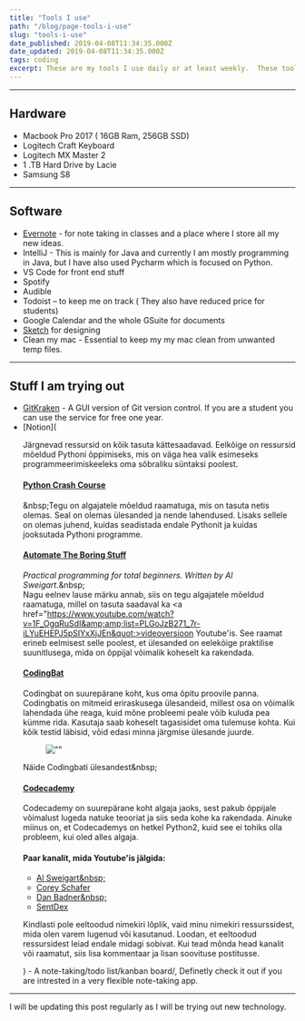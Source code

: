 ```yaml
---
title: "Tools I use"
path: "/blog/page-tools-i-use"
slug: "tools-i-use"
date_published: 2019-04-08T11:34:35.000Z
date_updated: 2019-04-08T11:34:35.000Z
tags: coding
excerpt: These are my tools I use daily or at least weekly.  These tools help me to remember things and get things done. 
---
```


---

## Hardware

- Macbook Pro 2017 ( 16GB Ram, 256GB SSD)
- Logitech Craft Keyboard
- Logitech MX Master 2
- 1 .TB Hard Drive by Lacie		
- Samsung S8

---

## Software

- [Evernote](https://www.evernote.com/referral/Registration.action?sig=09a7686c879a0a6cb616edcef8d5c5c28861288c09877496cf3f9462c4c20a31&amp;uid=66292181) - for note taking in classes and a place where I store all my new ideas.
- IntelliJ - This is mainly for Java and currently I am mostly programming in Java, but I have also used Pycharm which is focused on Python. 
- VS Code for front end stuff
- Spotify
- Audible 
- Todoist – to keep me on track ( They also have reduced price for students)
- Google Calendar and the whole GSuite for documents
- [Sketch](https://www.sketch.com/get/) for designing
- Clean my mac - Essential to keep my my mac clean from unwanted temp files.

---

## Stuff I am trying out

- [GitKraken](https://www.gitkraken.com/invite/3iVdsh3u) - A GUI version of Git version control. If you are a student you can use the service for free one year.
- [Notion](<!-- wp:paragraph --> <p>Järgnevad ressursid on kõik tasuta kättesaadavad. Eelkõige on ressursid mõeldud Pythoni õppimiseks, mis on väga hea valik esimeseks programmeerimiskeeleks oma sõbraliku süntaksi poolest.</p> <!-- /wp:paragraph -->  <!-- wp:heading {&quot;level&quot;:4} --> <h4><a href=&quot;https://ehmatthes.github.io/pcc/&quot;>Python Crash Course</a></h4> <!-- /wp:heading -->  <!-- wp:paragraph --> <p>&amp;nbsp;Tegu on algajatele mõeldud raamatuga, mis on tasuta netis olemas. Seal on olemas ülesanded ja nende lahendused. Lisaks sellele on olemas juhend, kuidas seadistada endale Pythonit ja kuidas jooksutada Pythoni programme.</p> <!-- /wp:paragraph -->  <!-- wp:heading {&quot;level&quot;:4} --> <h4><a href=&quot;https://automatetheboringstuff.com/&quot;>Automate The Boring Stuff</a></h4> <!-- /wp:heading -->  <!-- wp:paragraph --> <p><em>Practical programming for total beginners. Written by Al Sweigart.</em>&amp;nbsp;<br>Nagu eelnev lause märku annab, siis on tegu algajatele mõeldud raamatuga, millel on tasuta saadaval ka <a href=&quot;https://www.youtube.com/watch?v=1F_OgqRuSdI&amp;amp;list=PLGoJzB271_7r-iLYuEHEPJ5pSIYxXjJEn&quot;>videoversioon Youtube'is</a>. See raamat erineb eelmisest selle poolest, et ülesanded on eelekõige praktilise suunitlusega, mida on õppijal võimalik koheselt ka rakendada.</p> <!-- /wp:paragraph -->  <!-- wp:heading {&quot;level&quot;:4} --> <h4><a href=&quot;https://codingbat.com/python&quot;>CodingBat</a></h4> <!-- /wp:heading -->  <!-- wp:paragraph --> <p>Codingbat on suurepärane koht, kus oma õpitu proovile panna. Codingbatis on mitmeid eriraskusega ülesandeid, millest osa on võimalik lahendada ühe reaga, kuid mõne probleemi peale võib kuluda pea kümme rida. Kasutaja saab koheselt tagasisidet oma tulemuse kohta. Kui kõik testid läbisid, võid edasi minna järgmise ülesande juurde.</p> <!-- /wp:paragraph -->  <!-- wp:image {&quot;id&quot;:1780} --> <figure class=&quot;wp-block-image&quot;><img src=&quot;http://localhost:8888/wp-content/uploads/2018/10/image.png&quot; alt=&quot;&quot; class=&quot;wp-image-1780&quot;/></figure> <!-- /wp:image -->  <!-- wp:paragraph --> <p>Näide Codingbati ülesandest&amp;nbsp;</p> <!-- /wp:paragraph -->  <!-- wp:heading {&quot;level&quot;:4} --> <h4><a href=&quot;https://www.codecademy.com/&quot;>Codecademy</a></h4> <!-- /wp:heading -->  <!-- wp:paragraph --> <p>Codecademy on suurepärane koht algaja jaoks, sest pakub õppijale võimalust lugeda natuke teooriat ja siis seda kohe ka rakendada. Ainuke miinus on, et Codecademys on hetkel Python2, kuid see ei tohiks olla probleem, kui oled alles algaja.</p> <!-- /wp:paragraph -->  <!-- wp:heading {&quot;level&quot;:4} --> <h4>Paar kanalit, mida Youtube'is jälgida:</h4> <!-- /wp:heading -->  <!-- wp:list --> <ul><li><a href=&quot;https://www.youtube.com/user/Albert10110&quot;>Al Sweigart&amp;nbsp;</a></li><li><a href=&quot;https://www.youtube.com/channel/UCCezIgC97PvUuR4_gbFUs5g&quot;>Corey Schafer</a></li><li><a href=&quot;https://www.youtube.com/channel/UCI0vQvr9aFn27yR6Ej6n5UA&quot;>Dan Badner&amp;nbsp;</a></li><li><a href=&quot;https://www.youtube.com/user/sentdex&quot;>SentDex</a></li></ul> <!-- /wp:list -->  <!-- wp:paragraph --> <p>Kindlasti pole eeltoodud nimekiri lõplik, vaid minu nimekiri ressurssidest, mida olen varem lugenud või kasutanud. Loodan, et eeltoodud ressursidest leiad endale midagi sobivat. Kui tead mõnda head kanalit või raamatut, siis lisa kommentaar ja lisan soovituse postitusse.</p> <!-- /wp:paragraph -->) - A note-taking/todo list/kanban board/, Definetly check it out if you are intrested in a very flexible note-taking app.

---

I will be updating this post regularly as I will be trying out new technology.




